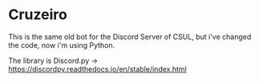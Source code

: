 # Cruzeiro

This is the same old bot for the Discord Server of CSUL, but i've changed the code, now i'm using Python. 

The library is Discord.py → https://discordpy.readthedocs.io/en/stable/index.html
